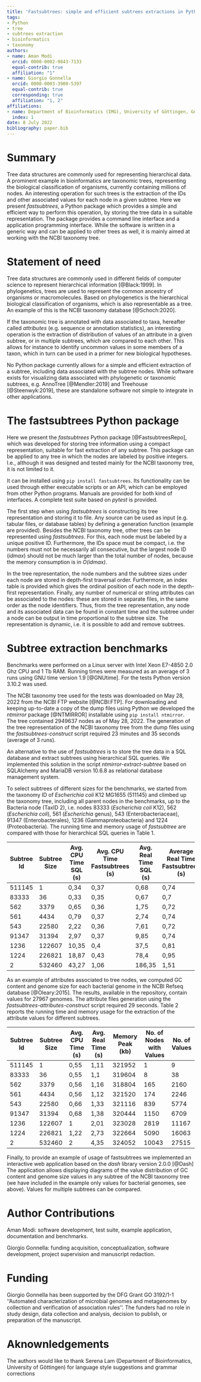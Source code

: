 ```yaml
---
title: 'Fastsubtrees: simple and efficient subtrees extractions in Python with applications to NCBI taxonomy'
tags:
- Python
- tree
- subtrees extraction
- bioinformatics
- taxonomy
authors:
- name: Aman Modi
  orcid: 0000-0002-9843-7133
  equal-contrib: true
  affiliation: "1"
- name: Giorgio Gonnella
  orcid: 0000-0003-3900-5397
  equal-contrib: true
  corresponding: true
  affiliation: "1, 2"
affiliations:
- name: Department of Bioinformatics (IMG), University of Göttingen, Göttingen, Germany
  index: 1
date: 8 July 2022
bibliography: paper.bib
---
```


# Summary

Tree data structures are commonly used for representing hierarchical data. A
prominent example in bioinformatics are taxonomic trees, representing the
biological classification of organisms, currently containing millions of nodes.
An interesting operation for such trees is the extraction of the IDs and other
associated values for each node in a given subtree.
Here we present _fastsubtrees_, a Python package which provides a simple and
efficient way to perform this operation, by storing the tree data in a suitable
representation. The package provides a command line interface and a
application programming interface. While the software is written in a generic
way and can be applied to other trees as well, it is mainly aimed at working
with the NCBI taxonomy tree.

# Statement of need

Tree data structures are commonly used in different fields of computer science
to represent hierarchical information [@Black:1999]. In
phylogenetics, trees are used to represent the common ancestry of
organisms or macromolecules. Based on phylogenetics is the hierarchical
biological classification of organisms, which is also representable
as a tree. An example of this
is the NCBI taxonomy database [@Schoch:2020].

If the taxonomic tree
is annotated with data associated to taxa, hereafter called _attributes_
(e.g. sequence or annotation statistics), an interesting operation is the
extraction of distribution of values of an attribute in a given subtree, or
in multiple subtrees, which are compared to each other.
This allows for instance to identify uncommon values in some members of a taxon,
which in turn can be used in a primer for new biological hypotheses.

No Python package currently allows for a simple and efficient extraction of a
subtree, including data associated with the subtree nodes.
While software exists for visualizing data associated with phylogenetic
or taxonomic subtrees, e.g. AnnoTree [@Mendler:2019] and Treehouse
[@Steenwyk:2019], these are standalone software not simple
to integrate in other applications.

# The fastsubtrees Python package

Here we present the  _fastsubtrees_ Python package [@FastsubtreesRepo], which was developed
for storing tree information using a compact representation,
suitable for fast extraction of any subtree.
This package can be applied to any tree in which the nodes
are labeled by positive integers. I.e., although it was designed and
tested mainly for the NCBI taxonomy tree, it is not limited to it.

It can be installed using ``pip install fastsubtrees``. Its
functionality can be used through either executable scripts or an API, which
can be employed from other Python programs.
Manuals are provided for both
kind of interfaces. A complete test suite based on _pytest_ is provided.

The first step when using _fastsubtrees_ is constructing its tree
representation and storing it to file. Any source can be used as input (e.g. tabular files, or
database tables) by defining a generation function (example are provided).
Besides the NCBI taxonomy tree, other trees can be represented using
_fastsubtrees_. For this, each node must be labeled by a unique positive ID.
Furthermore, the IDs space
must be compact, i.e. the numbers must not be necessarily all consecutive, but the
largest node ID (_idmax_) should not be much larger than the total number of
nodes, because the memory consumption is in _O(idmax)_.

In the tree representation, the node numbers and the subtree sizes under each
node are stored in depth-first traversal order.  Furthermore, an index table is
provided which gives the ordinal position of each node in the depth-first
representation.  Finally, any number of numerical or string attributes can be
associated to the nodes: these are stored in separate files, in the same order
as the node identifiers.  Thus, from the tree representation, any node and its
associated data can be found in constant time and the subtree under a node can
be output in time proportional to the subtree size. The representation is
dynamic, i.e. it is possible to add and remove subtrees.

# Subtree extraction benchmarks

Benchmarks were performed on a Linux server with Intel Xeon E7-4850 2.0 Ghz
CPU and 1 Tb RAM. Running times were measured as an average of 3 runs using
GNU time version 1.9 [@GNUtime].
For the tests Python version 3.10.2 was used.

The NCBI taxonomy tree used for the tests was downloaded on May 28, 2022
from the NCBI FTP website [@NCBI:FTP].
For downloading and keeping up-to-date a copy of the dump files using Python
we developed the _ntmirror_ package
[@NTMIRROR] installable using ``pip install ntmirror``.
The tree contained 2949637 nodes as of May 28, 2022. The generation of the tree
representation of the NCBI taxonomy tree from the dump files
using the _fastsubtrees-construct_ script required
23 minutes and 35 seconds (average of 3 runs).

An alternative to the use of _fastsubtrees_ is to store the tree data in a SQL
database and extract subtrees using hierarchical SQL queries. We implemented
this solution in the script _ntmirror-extract-subtree_
based on SQLAlchemy and MariaDB version 10.6.8
as relational database management system.

To select subtrees of different sizes for the benchmarks, we started from the
taxonomy ID of _Escherichia coli_ K12 MG1655 (511145) and climbed up the
taxonomy tree, including all parent nodes in the benchmarks, up to the Bacteria
node (TaxID 2), i.e. nodes 83333 (_Escherichia coli_ K12),
562 (_Escherichia coli_), 561 (_Escherichia_ genus), 543 (Enterobacteriaceae),
91347 (Enterobacterales), 1236 (Gammaproteobacteria) and 1224 (Proteobacteria).
The running time and memory usage of _fastsubtree_ are compared with those for
hierarchical SQL queries in Table 1.

| Subtree Id | Subtree Size | Avg. CPU Time SQL (s) | Avg. CPU Time Fastsubtrees (s) | Avg. Real Time SQL (s) | Average Real Time Fastsubtrees (s) | Memory Peak SQL (kb) | Memory Peak Fastsubtrees (kb) |
|------------|--------------|-----------------------------------|--------------------------------------------|--------------------|--------------------------------|-----------------|--------------------------|
| 511145     | 1            | 0,34                              | 0,37                                       | 0,68               | 0,74                           | 33184           | 159340                   |
| 83333      | 36           | 0,33                              | 0,35                                       | 0,67               | 0,7                            | 33236           | 159920                   |
| 562        | 3379         | 0,65                              | 0,36                                       | 1,75               | 0,72                           | 41772           | 156916                   |
| 561        | 4434         | 0,79                              | 0,37                                       | 2,74               | 0,74                           | 44052           | 158940                   |
| 543        | 22580        | 2,22                              | 0,36                                       | 7,61               | 0,72                           | 90012           | 157884                   |
| 91347      | 31394        | 2,97                              | 0,37                                       | 9,85               | 0,74                           | 111576          | 159396                   |
| 1236       | 122607       | 10,35                             | 0,4                                        | 37,5               | 0,81                           | 341864          | 163800                   |
| 1224       | 226821       | 18,87                             | 0,43                                       | 78,4               | 0,95                           | 605384          | 165136                   |
| 2          | 532460       | 43,27                             | 1,06                                       | 186,35             | 1,51                           | 1372496         | 174780                   |

As an example of attributes associated to tree nodes, we computed GC content and genome size for each bacterial
genome in the NCBI Refseq database [@Oleary:2015]. The results, available
in the repository, contain values for 27967 genomes.
The attribute files generation using the
_fastsubtrees-attributes-construct_ script required 29 seconds.
Table 2 reports the running time and memory usage for the extraction
of the attribute values for different subtrees.

| Subtree Id | Subtree Size | Avg. CPU Time (s) | Avg. Real Time (s) | Memory Peak (kb) | No. of Nodes with Values | No. of Values |
|------------|--------------|-------------------------------|----------------|-------------|--------------------------|---------------|
| 511145     | 1            | 0,55                          | 1,11           | 321952      | 1                        | 9             |
| 83333      | 36           | 0,55                          | 1,1            | 319604      | 8                        | 38            |
| 562        | 3379         | 0,56                          | 1,16           | 318804      | 165                      | 2160          |
| 561        | 4434         | 0,56                          | 1,12           | 321520      | 174                      | 2246          |
| 543        | 22580        | 0,66                          | 1,33           | 321116      | 839                      | 5774          |
| 91347      | 31394        | 0,68                          | 1,38           | 320444      | 1150                     | 6709          |
| 1236       | 122607       | 1                             | 2,01           | 323028      | 2819                     | 11167         |
| 1224       | 226821       | 1,22                          | 2,73           | 322664      | 5090                     | 16063         |
| 2          | 532460       | 2                             | 4,35           | 324052      | 10043                    | 27515         |

Finally, to provide an example of usage of fastsubtrees we implemented an interactive
web application based on the _dash_ library version 2.0.0 [@Dash]
The application allows displaying diagrams of the
value distribution of GC content and genome size values in any subtree of the
NCBI taxonomy tree (we have included in the example only values for
bacterial genomes, see above). Values for multiple subtrees can be compared.

# Author Contributions

Aman Modi: software development, test suite, example application,
documentation and benchmarks.

Giorgio Gonnella: funding acquisition, conceptualization,
software development, project supervision and manuscript redaction.

# Funding

Giorgio Gonnella has been supported by the DFG Grant GO 3192/1-1 ‘‘Automated
characterization of microbial genomes and metagenomes by collection and
verification of association rules’’. The funders had no role in study design,
data collection and analysis, decision to publish, or preparation of the
manuscript.

# Aknownledgements

The authors would like to thank Serena Lam (Department of Bioinformatics,
University of Göttingen) for language style suggestions and grammar corrections

